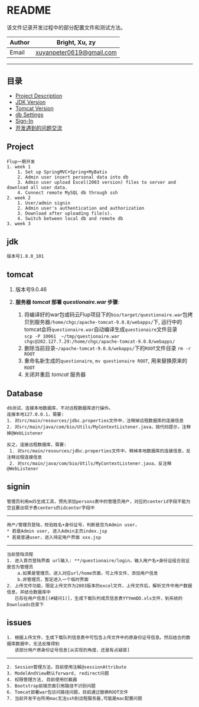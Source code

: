 README
================
该文件记录开发过程中的部分配置文件和测试方法。


|Author|Bright, Xu, zy
|---|---
|Email|xuyanpeter0619@gmail.com

****
## 目录

* [Project Description](#project)
* [JDK Version](#jdk)
* [Tomcat Version](#tomcat)
* [db Settings](#Database)
* [Sign-In](#signin)
* [开发遇到的问题交流](#issues)


Project
------
    Flup一期开发
    1. week 1
        1. Set up SpringMVC+Spring+MyBatis   
        2. Admin user insert personal data into db
        3. Admin user upload Excel(2003 version) files to server and download all user data.
        4. Connect remote MySQL db through ssh
    2. week 2
        1. User/admin signin
        2. Admin user's authentication and authorization 
        3. Download after uploading file(s). 
        4. Switch between local db and remote db      
    3. week 3
       
       

jdk
------
    版本号1.8.0_101
    
tomcat
------
 1. 版本号9.0.46
    
 2. **服务器 _tomcat_ 部署 _questionaire.war_ 步骤**:
    1. 将编译好的war包或码云Flup项目下的`bio/target/questionaire.war`包拷贝到服务器`/home/chgc/apache-tomcat-9.0.8/webapps/`下, 运行中的tomcat会将`questionaire.war`自动编译生成`questionaire`文件目录    
      `scp -P 10061  ~/tmp/questionaire.war chgc@202.127.7.29:/home/chgc/apache-tomcat-9.0.8/webapps/`
    2. 删除当前目录`~/apache-tomcat-9.0.8/webapps/`下的`ROOT`文件目录 `rm -r ROOT`
    3. 重命名新生成的`questionaire`, `mv questionaire ROOT`, 用来替换原来的`ROOT`
    4. 关闭并重启 _tomcat_ 服务器
    
Database
------
    db测试，连接本地数据库，不对远程数据库进行操作。
    连接本地127.0.0.1，需要:
    1. 对src/main/resources/jdbc.properties文件中，注释掉远程数据库的连接信息
    2. 对src/main/java/com/bio/Utils/MyContextListener.java，按代码提示，注释掉@WebListener
    
    反之，连接远程数据库，需要:
     1. 对src/main/resources/jdbc.properties文件中，释掉本地数据库的连接信息，反注释远程连接信息
     2. 对src/main/java/com/bio/Utils/MyContextListener.java，反注释@WebListener
   
signin
------
    
    管理员利用md5生成工具，预先添加persons表中的管理员用户，对应的centerid字段不能为空且要出现于表centers的idcenter字段中
     
------
    用户/管理员登陆，校验姓名+身份证号，判断是否为Admin user，
    * 若是Admin user, 进入Admin主页index.jsp
    * 若是普通user，进入待定用户界面 xxx.jsp
------    
    当前登陆流程
    1. 进入首页登陆界面 url输入: **/questionaire/login，输入用户名+身份证组合验证是否为管理员
        a.如果是管理员，进入对应url/home页面，可上传文件、添加用户信息
        b.非管理员，暂定进入一个临时界面
    2. 上传文件功能，限定上传文件为2003版本的excel文件，上传文件后，解析文件中用户数据信息，并结合数据库中
       已存在用户信息[(#疑问1)]，生成下载队列成员信息表YYYmmDD.xls文件，到系统的Downloads目录下
            
issues
------
    1. 根据上传文件，生成下载队列信息表中可包含上传文件中的原身份证号信息。然后结合的数据库数据中，无法反推得到
       该部分用户原身份证号信息[从实现的角度，还是有点疑惑]
------
    2. Session管理方法，目前使用注解@sessionAttribute
    3. ModelAndView默认forward, redirect问题
    4. 权限管理方法, 目前使用拦截器
    5. Bootstrap前端页面引用路径不识别问题
    6. Tomcat部署war包访问路径问题，目前通过替换ROOT文件
    7. 当前开发平台所用mac无法ssh到远程服务器,可能是mac配置问题
    
   
